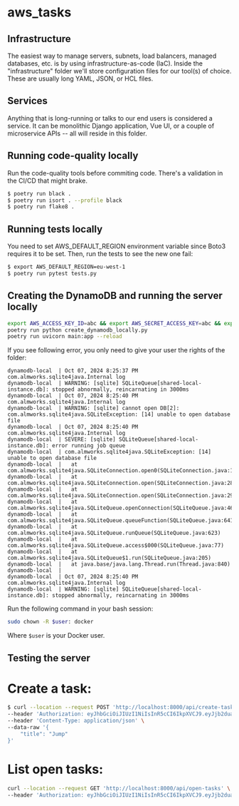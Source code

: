 # aws_tasks

## Infrastructure

The easiest way to manage servers, subnets, load balancers, managed databases, etc. is by using infrastructure-as-code (IaC). Inside the "infrastructure" folder we'll store configuration files for our tool(s) of choice. These are usually long YAML, JSON, or HCL files.

## Services

Anything that is long-running or talks to our end users is considered a service. It can be monolithic Django application, Vue UI, or a couple of microservice APIs -- all will reside in this folder.

## Running code-quality locally

Run the code-quality tools before commiting code. There's a validation in the CI/CD that might brake.

```bash
$ poetry run black .
$ poetry run isort . --profile black
$ poetry run flake8 .
```

## Running tests locally

You need to set AWS_DEFAULT_REGION environment variable since Boto3 requires it to be set. Then, run the tests to see the new one fail:

``` bash
$ export AWS_DEFAULT_REGION=eu-west-1
$ poetry run pytest tests.py
```

## Creating the DynamoDB and running the server locally

```bash
export AWS_ACCESS_KEY_ID=abc && export AWS_SECRET_ACCESS_KEY=abc && export AWS_DEFAULT_REGION=eu-west-1 && export TABLE_NAME="local-tasks-api-table" && export DYNAMODB_URL=http://localhost:9999
poetry run python create_dynamodb_locally.py
poetry run uvicorn main:app --reload
```

If you see following error, you only need to give your user the rights of the folder:

```
dynamodb-local  | Oct 07, 2024 8:25:37 PM com.almworks.sqlite4java.Internal log
dynamodb-local  | WARNING: [sqlite] SQLiteQueue[shared-local-instance.db]: stopped abnormally, reincarnating in 3000ms
dynamodb-local  | Oct 07, 2024 8:25:40 PM com.almworks.sqlite4java.Internal log
dynamodb-local  | WARNING: [sqlite] cannot open DB[2]: com.almworks.sqlite4java.SQLiteException: [14] unable to open database file
dynamodb-local  | Oct 07, 2024 8:25:40 PM com.almworks.sqlite4java.Internal log
dynamodb-local  | SEVERE: [sqlite] SQLiteQueue[shared-local-instance.db]: error running job queue
dynamodb-local  | com.almworks.sqlite4java.SQLiteException: [14] unable to open database file
dynamodb-local  | 	at com.almworks.sqlite4java.SQLiteConnection.open0(SQLiteConnection.java:1480)
dynamodb-local  | 	at com.almworks.sqlite4java.SQLiteConnection.open(SQLiteConnection.java:282)
dynamodb-local  | 	at com.almworks.sqlite4java.SQLiteConnection.open(SQLiteConnection.java:293)
dynamodb-local  | 	at com.almworks.sqlite4java.SQLiteQueue.openConnection(SQLiteQueue.java:464)
dynamodb-local  | 	at com.almworks.sqlite4java.SQLiteQueue.queueFunction(SQLiteQueue.java:641)
dynamodb-local  | 	at com.almworks.sqlite4java.SQLiteQueue.runQueue(SQLiteQueue.java:623)
dynamodb-local  | 	at com.almworks.sqlite4java.SQLiteQueue.access$000(SQLiteQueue.java:77)
dynamodb-local  | 	at com.almworks.sqlite4java.SQLiteQueue$1.run(SQLiteQueue.java:205)
dynamodb-local  | 	at java.base/java.lang.Thread.run(Thread.java:840)
dynamodb-local  | 
dynamodb-local  | Oct 07, 2024 8:25:40 PM com.almworks.sqlite4java.Internal log
dynamodb-local  | WARNING: [sqlite] SQLiteQueue[shared-local-instance.db]: stopped abnormally, reincarnating in 3000ms
```

Run the following command in your bash session:

```bash
sudo chown -R $user: docker
```

Where `$user` is your Docker user.

## Testing the server

# Create a task:

```bash
$ curl --location --request POST 'http://localhost:8000/api/create-task' \
--header 'Authorization: eyJhbGciOiJIUzI1NiIsInR5cCI6IkpXVCJ9.eyJjb2duaXRvOnVzZXJuYW1lIjoiam9obkBkb2UuY29tIn0.6UvNP3lIrXAinXYqH4WzyNrYCxUFIRhAluWyAxcCoUc' \
--header 'Content-Type: application/json' \
--data-raw '{
    "title": "Jump"
}'
```

# List open tasks:

```bash
curl --location --request GET 'http://localhost:8000/api/open-tasks' \
--header 'Authorization: eyJhbGciOiJIUzI1NiIsInR5cCI6IkpXVCJ9.eyJjb2duaXRvOnVzZXJuYW1lIjoiam9obkBkb2UuY29tIn0.6UvNP3lIrXAinXYqH4WzyNrYCxUFIRhAluWyAxcCoUc'
```